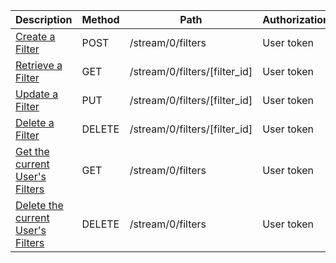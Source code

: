 <table>
    <thead>
        <tr>
            <th>Description</th>
            <th width="80">Method</th>
            <th width="280">Path</th>
            <th width="80">Authorization</th>
        </tr>
    </thead>
    <tbody>
        <tr>
            <td><a href="/docs/resources/filter/lifecycle/#create-a-filter">Create a Filter</a></td>
            <td>POST</td>
            <td>/stream/0/filters</td>
            <td>User token</td>
        </tr>
        <tr>
            <td><a href="/docs/resources/filter/lifecycle/#retrieve-a-filter">Retrieve a Filter</a></td>
            <td>GET</td>
            <td>/stream/0/filters/[filter_id]</td>
            <td>User token</td>
        </tr>
        <tr>
            <td><a href="/docs/resources/filter/lifecycle/#update-a-filter">Update a Filter</a></td>
            <td>PUT</td>
            <td>/stream/0/filters/[filter_id]</td>
            <td>User token</td>
        </tr>
        <tr>
            <td><a href="/docs/resources/filter/lifecycle/#delete-a-filter">Delete a Filter</a></td>
            <td>DELETE</td>
            <td>/stream/0/filters/[filter_id]</td>
            <td>User token</td>
        </tr>
        <tr>
            <td><a href="/docs/resources/filter/lifecycle/#get-current-users-filters">Get the current User's Filters</a></td>
            <td>GET</td>
            <td>/stream/0/filters</td>
            <td>User token</td>
        </tr>
        <tr>
            <td><a href="/docs/resources/filter/lifecycle/#delete-all-of-the-current-users-filters">Delete the current User's Filters</a></td>
            <td>DELETE</td>
            <td>/stream/0/filters</td>
            <td>User token</td>
        </tr>
    </tbody>
</table>